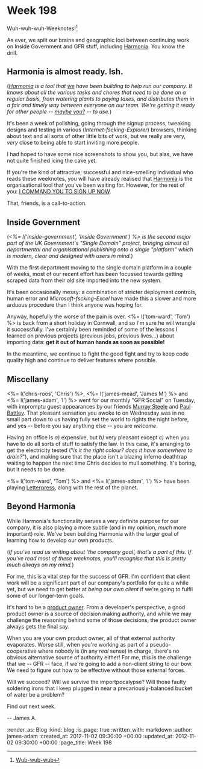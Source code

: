 Week 198
=====

Wuh-wuh-wuh-Weeknotes![^drop]

As ever, we split our brains and geographic loci between continuing work on Inside Government and GFR stuff, including [Harmonia][]. You know the drill.

Harmonia is almost ready. Ish.
------

(_[Harmonia][] is a tool that [we](/) have been building to help run our company. It knows about all the various tasks and chores that need to be done on a regular basis, from watering plants to paying taxes, and distributes them in a fair and timely way between everyone on our team. We're getting it ready for other people -- [maybe you?][harmonia] -- to use._)

It's been a week of polishing, going through the signup process, tweaking designs and testing in various (*Internet-fscking-Explorer*) browsers, thinking about text and all sorts of other little bits of work, but we really are very, *very* close to being able to start inviting more people.

I had hoped to have some nice screenshots to show you, but alas, we have not quite finished icing the cake yet.

If you're the kind of attractive, successful and nice-smelling individual who reads these weeknotes, you will have already realised that [Harmonia][] is the organisational tool that you've been waiting for. However, for the rest of you: [I COMMAND YOU TO SIGN UP NOW][Harmonia].

That, friends, is a call-to-action.


Inside Government
-----------------

(_<%= l('inside-government', 'Inside Government') %> is the second major part of the UK Government's "Single Domain" project, bringing almost all departmental and organisational publishing onto a single "platform" which is modern, clear and designed with users in mind._)

With the first department moving to the single domain platform in a couple of weeks, most of our recent effort has been focussed towards getting scraped data from their old site imported into the new system.

It's been occasionally messy: a combination of stricter deployment controls, human error and *Microsoft-fscking-Excel* have made this a slower and more arduous procedure than I think anyone was hoping for.

Anyway, hopefully the worse of the pain is over. <%= l('tom-ward', 'Tom') %> is back from a short holiday in Cornwall, and so I'm sure he will wrangle it successfully. I've certainly been reminded of some of the lessons I learned on previous projects (previous jobs, previous lives...) about importing data: **get it out of human hands as soon as possible!**

In the meantime, we continue to fight the good fight and try to keep code quality high and continue to deliver features where possible.


Miscellany
----------

<%= l('chris-roos', 'Chris') %>, <%= l('james-mead', 'James M') %> and <%= l('james-adam', 'I') %> went for our monthly "GFR Social" on Tuesday, with impromptu guest appearances by our friends [Murray Steele](http://h-lame.com) and [Paul Battley](http://po-ru.com). That pleasant sensation you awoke to on Wednesday was in no small part down to us having fully set the world to rights the night before, and yes -- before you say anything else -- you are *welcome*.

Having an office is _a)_ expensive, but _b)_ very pleasant except _c)_ when you have to do all sorts of stuff to satisfy the law. In this case, it's arranging to get the electricity tested ("_is it the right colour? does it have somewhere to drain?_"), and making sure that the place isn't a blazing inferno deathtrap waiting to happen the next time Chris decides to mull something. It's boring, but it needs to be done.

<%= l('tom-ward', 'Tom') %> and <%= l('james-adam', 'I') %> have been playing [Letterpress](https://itunes.apple.com/us/app/letterpress-word-game/id526619424?mt=8), along with the rest of the planet.


Beyond Harmonia
---------------

While Harmonia's functionality serves a very definite purpose for our company, it is also playing a more subtle (and in my opinion, *much* more important) role. We've been building Harmonia with the larger goal of learning how to develop our own products.

(_If you've read us writing about 'the company goal', that's a part of this. If you've read most of these weeknotes, you'll recognise that this is pretty much always on my mind._)

For me, this is a vital step for the success of GFR. I'm confident that client work will be a significant part of our company's portfolio for quite a while yet, but we need to get better at *being our own client* if we're going to fulfil some of our longer-term goals.

It's hard to be a [product owner][]. From a developer's perspective, a good product owner is a source of decision making authority, and while we may challenge the reasoning behind some of those decisions, the product owner always gets the final say.

When you are your own product owner, all of that external authority evaporates. Worse still, when you're working as part of a pseudo-cooperative where nobody is (in any _real_ sense) in charge, there's no obvious alternative source of authority either! For me, *this* is the challenge that we -- GFR -- face, if we're going to add a non-client string to our bow. We need to figure out how to be effective without those external forces.


Will we succeed? Will we survive the importpocalypse? Will those faulty soldering irons that I keep plugged in near a precariously-balanced bucket of water be a problem?

Find out next week.


-- James A.

[^drop]: [Wub-wub-wub](http://www.youtube.com/watch?v=5aQjDZOMPX0)

[harmonia]: https://harmonia.io
[product owner]: http://en.wikipedia.org/wiki/Scrum_(development)#Core_roles

:render_as: Blog
:kind: blog
:is_page: true
:written_with: markdown
:author: james-adam
:created_at: 2012-11-02 09:30:00 +00:00
:updated_at: 2012-11-02 09:30:00 +00:00
:page_title: Week 198
